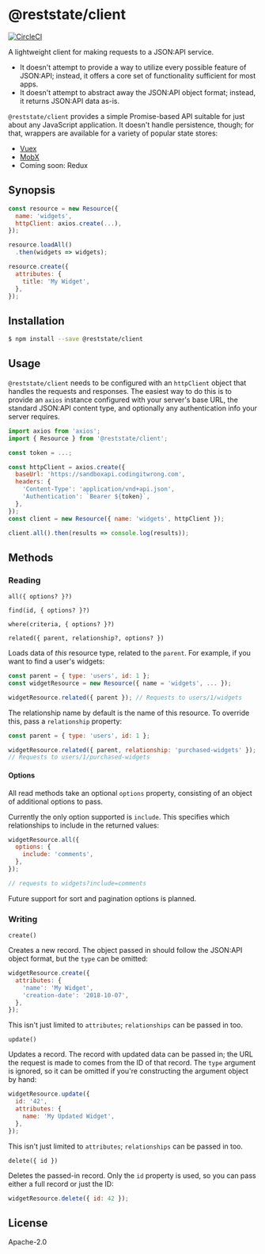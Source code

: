 # @reststate/client

[![CircleCI](https://circleci.com/gh/reststate/reststate-client.svg?style=svg)](https://circleci.com/gh/reststate/reststate-client)

A lightweight client for making requests to a JSON:API service.

- It doesn't attempt to provide a way to utilize every possible feature of JSON:API; instead, it offers a core set of functionality sufficient for most apps.
- It doesn't attempt to abstract away the JSON:API object format; instead, it returns JSON:API data as-is.

`@reststate/client` provides a simple Promise-based API suitable for just about any JavaScript application. It doesn't handle persistence, though; for that, wrappers are available for a variety of popular state stores:

- [Vuex](https://github.com/CodingItWrong/vuex-jsonapi)
- [MobX](https://github.com/CodingItWrong/mobx-jsonapi)
- Coming soon: Redux

## Synopsis

```javascript
const resource = new Resource({
  name: 'widgets',
  httpClient: axios.create(...),
});

resource.loadAll()
  .then(widgets => widgets);

resource.create({
  attributes: {
    title: 'My Widget',
  },
});
```

## Installation

```sh
$ npm install --save @reststate/client
```

## Usage

`@reststate/client` needs to be configured with an `httpClient` object that handles the requests and responses. The easiest way to do this is to provide an `axios` instance configured with your server's base URL, the standard JSON:API content type, and optionally any authentication info your server requires.

```js
import axios from 'axios';
import { Resource } from '@reststate/client';

const token = ...;

const httpClient = axios.create({
  baseUrl: 'https://sandboxapi.codingitwrong.com',
  headers: {
    'Content-Type': 'application/vnd+api.json',
    'Authentication': `Bearer ${token}`,
  },
});
const client = new Resource({ name: 'widgets', httpClient });

client.all().then(results => console.log(results));
```

## Methods

### Reading

`all({ options? }?)`

`find(id, { options? }?)`

`where(criteria, { options? }?)`

`related({ parent, relationship?, options? })`

Loads data of *this* resource type, related to the `parent`. For example, if you want to find a user's widgets:

```js
const parent = { type: 'users', id: 1 };
const widgetResource = new Resource({ name = 'widgets', ... });

widgetResource.related({ parent }); // Requests to users/1/widgets
```

The relationship name by default is the name of this resource. To override this, pass a `relationship` property:

```js
const parent = { type: 'users', id: 1 };

widgetResource.related({ parent, relationship: 'purchased-widgets' });
// Requests to users/1/purchased-widgets
```

#### Options

All read methods take an optional `options` property, consisting of an object of additional options to pass.

Currently the only option supported is `include`. This specifies which relationships to include in the returned values:

```js
widgetResource.all({
  options: {
    include: 'comments',
  },
});

// requests to widgets?include=comments
```

Future support for sort and pagination options is planned.

### Writing

`create()`

Creates a new record. The object passed in should follow the JSON:API object format, but the `type` can be omitted:

```js
widgetResource.create({
  attributes: {
    'name': 'My Widget',
    'creation-date': '2018-10-07',
  },
});
```

This isn't just limited to `attributes`; `relationships` can be passed in too.

`update()`

Updates a record. The record with updated data can be passed in; the URL the request is made to comes from the ID of that record. The `type` argument is ignored, so it can be omitted if you're constructing the argument object by hand:

```js
widgetResource.update({
  id: '42',
  attributes: {
    name: 'My Updated Widget',
  },
});
```

This isn't just limited to `attributes`; `relationships` can be passed in too.

`delete({ id })`

Deletes the passed-in record. Only the `id` property is used, so you can pass either a full record or just the ID:

```js
widgetResource.delete({ id: 42 });
```

## License

Apache-2.0
